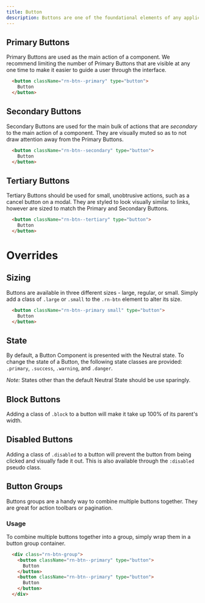 ```yaml
---
title: Button
description: Buttons are one of the foundational elements of any application.
---
```


## Primary Buttons

Primary Buttons are used as the main action of a component. We recommend limiting the number of Primary Buttons that are visible at any one time to make it easier to guide a user through the interface.

```html
  <button className="rn-btn--primary" type="button">
    Button
  </button>
```

## Secondary Buttons

Secondary Buttons are used for the main bulk of actions that are _secondary_ to the main action of a component. They are visually muted so as to not draw attention away from the Primary Buttons.

```html
  <button className="rn-btn--secondary" type="button">
    Button
  </button>
```

## Tertiary Buttons

Tertiary Buttons should be used for small, unobtrusive actions, such as a cancel button on a modal. They are styled to look visually similar to links, however are sized to match the Primary and Secondary Buttons.

```html
  <button className="rn-btn--tertiary" type="button">
    Button
  </button>
```

# Overrides

## Sizing

Buttons are available in three different sizes - large, regular, or small. Simply add a class of `.large` or `.small` to the `.rn-btn` element to alter its size.

```html
  <button className="rn-btn--primary small" type="button">
    Button
  </button>
```

## State

By default, a Button Component is presented with the Neutral state. To change the state of a Button, the following state classes are provided: `.primary`, `.success`, `.warning`, and `.danger`.

*Note:* States other than the default Neutral State should be use sparingly.

## Block Buttons

Adding a class of `.block` to a button will make it take up 100% of its parent's width.

## Disabled Buttons

Adding a class of `.disabled` to a button will prevent the button from being clicked and visually fade it out. This is also available through the `:disabled` pseudo class.

## Button Groups

Buttons groups are a handy way to combine multiple buttons together. They are great for action toolbars or pagination.

### Usage

To combine multiple buttons together into a group, simply wrap them in a button group container.

```html
  <div class="rn-btn-group">
    <button className="rn-btn--primary" type="button">
      Button
    </button>
    <button className="rn-btn--primary" type="button">
      Button
    </button>
  </div>
```